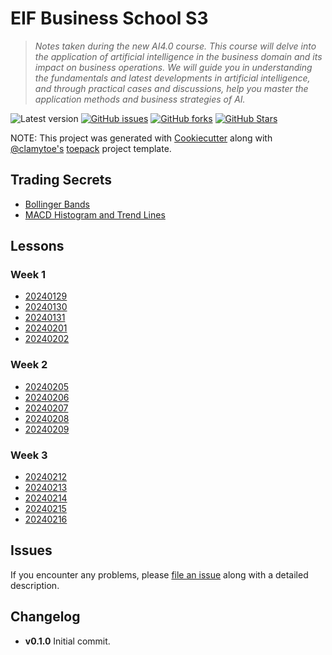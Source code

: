 # EIF Business School S3

> *Notes taken during the new AI4.0 course. This course will delve into the application of artificial intelligence in the business domain and its impact on business operations. We will guide you in understanding the fundamentals and latest developments in artificial intelligence, and through practical cases and discussions, help you master the application methods and business strategies of AI.*

![Latest version][latest-version]
[![GitHub issues][issues-image]][issues-url]
[![GitHub forks][fork-image]][fork-url]
[![GitHub Stars][stars-image]][stars-url]

NOTE: This project was generated with [Cookiecutter](https://github.com/audreyr/cookiecutter) along with [@clamytoe's](https://github.com/clamytoe) [toepack](https://github.com/clamytoe/toepack) project template.

## Trading Secrets

* [Bollinger Bands](bollinger_bands.md)
* [MACD Histogram and Trend Lines](macd.md)

## Lessons

### Week 1

* [20240129](notes/20240129.md)
* [20240130](notes/20240130.md)
* [20240131](notes/20240131.md)
* [20240201](notes/20240201.md)
* [20240202](notes/20240202.md)

### Week 2

* [20240205](notes/20240205.md)
* [20240206](notes/20240206.md)
* [20240207](notes/20240207.md)
* [20240208](notes/20240208.md)
* [20240209](notes/20240209.md)

### Week 3

* [20240212](notes/20240212.md)
* [20240213](notes/20240213.md)
* [20240214](notes/20240214.md)
* [20240215](notes/20240215.md)
* [20240216](notes/20240216.md)

## Issues

If you encounter any problems, please [file an issue](https://github.com/clamytoe/toepack/issues) along with a detailed description.

## Changelog

* **v0.1.0** Initial commit.

[latest-version]:https://img.shields.io/badge/version-0.1.0-blue.svg
[issues-image]:https://img.shields.io/github/issues/clamytoe/eif.svg
[issues-url]:https://github.com/clamytoe/eif/issues
[fork-image]:https://img.shields.io/github/forks/clamytoe/eif.svg
[fork-url]:https://github.com/clamytoe/eif/network
[stars-image]:https://img.shields.io/github/stars/clamytoe/eif.svg
[stars-url]:https://github.com/clamytoe/eif/stargazers
